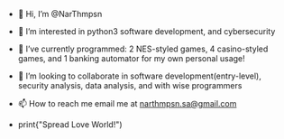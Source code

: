 - 👋 Hi, I’m @NarThmpsn
- 👀 I’m interested in python3 software development, and cybersecurity
- 🌱 I’ve currently programmed: 2 NES-styled games, 4 casino-styled games, and 1 banking automator for my own personal usage!
- 💞️ I’m looking to collaborate in software development(entry-level), security analysis, data analysis, and with wise programmers
- 📫 How to reach me email me at narthmpsn.sa@gmail.com

- print{"Spread Love World!")
